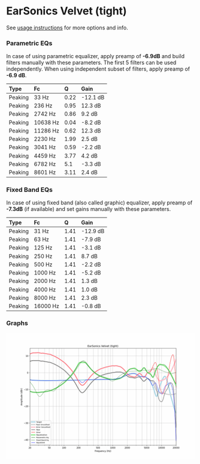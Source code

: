 # EarSonics Velvet (tight)
See [usage instructions](https://github.com/jaakkopasanen/AutoEq#usage) for more options and info.

### Parametric EQs
In case of using parametric equalizer, apply preamp of **-6.9dB** and build filters manually
with these parameters. The first 5 filters can be used independently.
When using independent subset of filters, apply preamp of **-6.9 dB**.

| Type    | Fc       |    Q | Gain     |
|:--------|:---------|:-----|:---------|
| Peaking | 33 Hz    | 0.22 | -12.1 dB |
| Peaking | 236 Hz   | 0.95 | 12.3 dB  |
| Peaking | 2742 Hz  | 0.86 | 9.2 dB   |
| Peaking | 10638 Hz | 0.04 | -8.2 dB  |
| Peaking | 11286 Hz | 0.62 | 12.3 dB  |
| Peaking | 2230 Hz  | 1.99 | 2.5 dB   |
| Peaking | 3041 Hz  | 0.59 | -2.2 dB  |
| Peaking | 4459 Hz  | 3.77 | 4.2 dB   |
| Peaking | 6782 Hz  | 5.1  | -3.3 dB  |
| Peaking | 8601 Hz  | 3.11 | 2.4 dB   |

### Fixed Band EQs
In case of using fixed band (also called graphic) equalizer, apply preamp of **-7.3dB**
(if available) and set gains manually with these parameters.

| Type    | Fc       |    Q | Gain     |
|:--------|:---------|:-----|:---------|
| Peaking | 31 Hz    | 1.41 | -12.9 dB |
| Peaking | 63 Hz    | 1.41 | -7.9 dB  |
| Peaking | 125 Hz   | 1.41 | -3.1 dB  |
| Peaking | 250 Hz   | 1.41 | 8.7 dB   |
| Peaking | 500 Hz   | 1.41 | -2.2 dB  |
| Peaking | 1000 Hz  | 1.41 | -5.2 dB  |
| Peaking | 2000 Hz  | 1.41 | 1.3 dB   |
| Peaking | 4000 Hz  | 1.41 | 1.0 dB   |
| Peaking | 8000 Hz  | 1.41 | 2.3 dB   |
| Peaking | 16000 Hz | 1.41 | -0.8 dB  |

### Graphs
![](./EarSonics%20Velvet%20(tight).png)